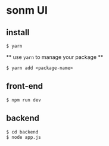 # sonm UI
## install
```
$ yarn
```

** use `yarn` to manage your package **

```
$ yarn add <package-name>
```

## front-end
```
$ npm run dev
```

## backend
```
$ cd backend
$ node app.js
```
